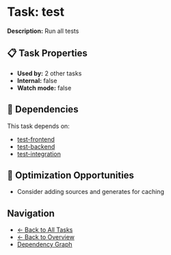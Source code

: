 # Task: test

**Description:** Run all tests

## 📋 Task Properties

- **Used by:** 2 other tasks
- **Internal:** false
- **Watch mode:** false

## 🔗 Dependencies

This task depends on:

- [test-frontend](test-frontend.md)
- [test-backend](test-backend.md)
- [test-integration](test-integration.md)

## 🚀 Optimization Opportunities

- Consider adding sources and generates for caching

## Navigation

- [← Back to All Tasks](../summaries/all-tasks.md)
- [← Back to Overview](../README.md)
- [Dependency Graph](dependency-graph.md)
